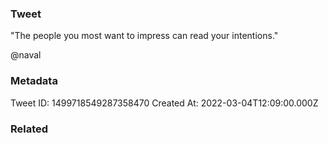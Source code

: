 ### Tweet
"The people you most want to impress can read your intentions."

@naval

### Metadata
Tweet ID: 1499718549287358470
Created At: 2022-03-04T12:09:00.000Z

### Related

